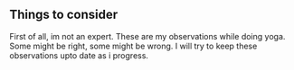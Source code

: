 ## Things to consider
First of all, im not an expert. These are my observations while doing yoga. Some might be right, some might be wrong. I will try to keep these observations upto date as i progress.